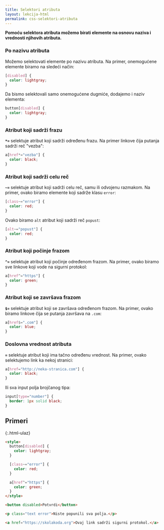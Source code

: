 ```yaml
---
title: Selektori atributa
layout: lekcija-html
permalink: css-selektori-atributa
---
```


**Pomoću selektora atributa možemo birati elemente na osnovu naziva i vrednosti njihovih atributa.**

### Po nazivu atributa

Možemo selektovati elemente po nazivu atributa. Na primer,  onemogućene elemente biramo na sledeći način:

```css
[disabled] {
  color: lightgray;
}
```

Da bismo selektovali samo onemogućene dugmiće, dodajemo i naziv elementa:

```css
button[disabled] {
  color: lightgray;
}
```

### Atribut koji sadrži frazu

**`*=`** selektuje atribut koji sadrži određenu frazu. Na primer linkove čija putanja sadrži reč "vezba":

```css
a[href*="vezba"] {
  color: black;
}
```

### Atribut koji sadrži celu reč

**`~=`** selektuje atribut koji sadrži celu reč, samu ili odvojenu razmakom. Na primer, ovako biramo elemente koji sadrže klasu `error`: 

```css
[class~="error"] {
  color: red;
}
```

Ovako biramo `alt` atribut koji sadrži reč `popust`:

```css
[alt~="popust"] {
  color: red;
}
```

<!-- Selektuje atribut koji sadrži željenu reč ali je odvojena crtom. Na primer:

```css
[lang|="en"] {
  color: red;
}
``` -->

### Atribut koji počinje frazom

**`^=`** selektuje atribut koji počinje određenom frazom. Na primer, ovako biramo sve linkove koji vode na sigurni protokol: 

```css
a[href^="https"] {
  color: green;
}
```

### Atribut koji se završava frazom

**`$=`** selektuje atribut koji se završava određenom frazom. Na primer, ovako biramo linkove čija se putanja završava na `.com`: 

```css
a[href$=".com"] {
  color: blue;
}
```

### Doslovna vrednost atributa

**`=`** selektuje atribut koji ima tačno određenu vrednost. Na primer, ovako selektujemo link ka nekoj stranici:

```css
a[href="http://neka-stranica.com"] {
  color: black;
}
```

Ili sva input polja brojčanog tipa:

```css
input[type="number"] {
  border: 1px solid black;
}
```


## Primeri 

{:.html-ulaz}
```html
<style>
  button[disabled] {
    color: lightgray;
  }

  [class~="error"] {
    color: red;
  }

  a[href^="https"] {
    color: green;
  }
</style>

<button disabled>Potvrdi</button>

<p class="text error">Niste popunili sva polja.</p>

<a href="https://skolakoda.org">Ovaj link sadrži sigurni protokol.</a>
```